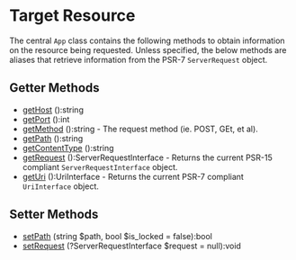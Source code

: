 
# Target Resource

The central `App` class contains the following methods to obtain information on the resource being requested.  Unless specified, the below methods are aliases that retrieve information from the PSR-7 `ServerRequest` object.

## Getter Methods

* [getHost](../classes/app/gethost.md) ():string
* [getPort](../classes/app/getport.md) ():int
* [getMethod](../classes/app/getmethod.md) ():string - The request method (ie. POST, GEt, et al).
* [getPath](../classes/app/getpath.md) ():string
* [getContentType](../classes/app/getgetcontenttype.md) ():string
* [getRequest](../classes/app/getrequest.md) ():ServerRequestInterface - Returns the current PSR-15 compliant `ServerRequestInterface` object.
* [getUri](../classes/app/geturi.md) ():UriInterface - Returns the current PSR-7 compliant `UriInterface` object.

## Setter Methods

* [setPath](../classes/app/setpath.md) (string $path, bool $is_locked = false):bool
* [setRequest](../classes/app/setrequest.md) (?ServerRequestInterface $request = null):void


